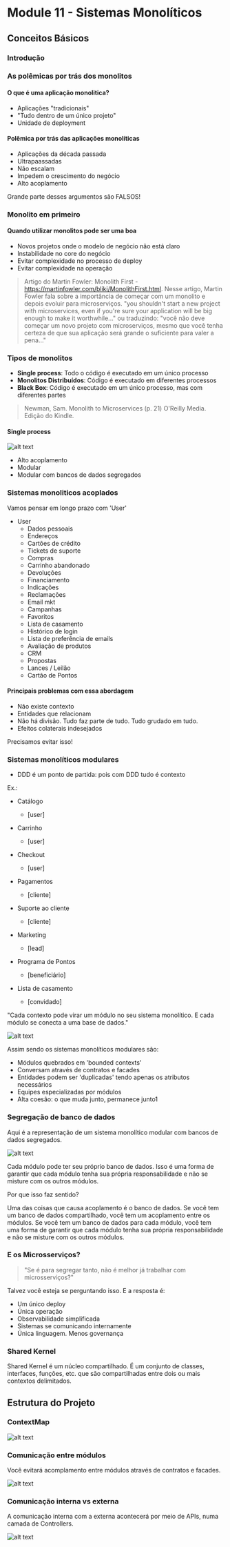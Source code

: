 # Module 11 - Sistemas Monolíticos

## Conceitos Básicos

### Introdução

### As polêmicas por trás dos monolitos

#### O que é uma aplicação monolitica?
  - Aplicações "tradicionais"
  - "Tudo dentro de um único projeto"
  - Unidade de deployment

#### Polêmica por trás das aplicações monolíticas

- Aplicações da década passada
- Ultrapaassadas
- Não escalam
- Impedem o crescimento do negócio
- Alto acoplamento

Grande parte desses argumentos são FALSOS!

### Monolito em primeiro

#### Quando utilizar monolitos pode ser uma boa

- Novos projetos onde o modelo de negócio não está claro
- Instabilidade no core do negócio
- Evitar complexidade no processo de deploy
- Evitar complexidade na operação

> Artigo do Martin Fowler: Monolith First - https://martinfowler.com/bliki/MonolithFirst.html. Nesse artigo, Martin Fowler fala sobre a importância de começar com um monolito e depois evoluir para microserviços.
> "you shouldn't start a new project with microservices, even if you're sure your application will be big enough to make it worthwhile..." ou traduzindo: "você não deve começar um novo projeto com microserviços, mesmo que você tenha certeza de que sua aplicação será grande o suficiente para valer a pena..."

### Tipos de monolitos

- **Single process**: Todo o código é executado em um único processo
- **Monolitos Distribuídos**: Código é executado em diferentes processos
- **Black Box**: Código é executado em um único processo, mas com diferentes partes

> Newman, Sam. Monolith to Microservices (p. 21) O'Reilly Media. Edição do Kindle.

#### Single process

![alt text](./images/single-process.png)

- Alto acoplamento
- Modular
- Modular com bancos de dados segregados

### Sistemas monoliticos acoplados

Vamos pensar em longo prazo com 'User'

- User
  - Dados pessoais
  - Endereços
  - Cartões de crédito
  - Tickets de suporte
  - Compras
  - Carrinho abandonado
  - Devoluções
  - Financiamento
  - Indicações
  - Reclamações
  - Email mkt
  - Campanhas
  - Favoritos
  - Lista de casamento
  - Histórico de login
  - Lista de preferência de emails
  - Avaliação de produtos
  - CRM
  - Propostas
  - Lances / Leilão
  - Cartão de Pontos

#### Principais problemas com essa abordagem

- Não existe contexto
- Entidades que relacionam
- Não há divisão. Tudo faz parte de tudo. Tudo grudado em tudo.
- Efeitos colaterais indesejados

Precisamos evitar isso!

### Sistemas monolíticos modulares

- DDD é um ponto de partida: pois com DDD tudo é contexto

Ex.:
- Catálogo
  - [user]

- Carrinho
  - [user]

- Checkout
  - [user]

- Pagamentos
  - [cliente]

- Suporte ao cliente
  - [cliente]

- Marketing
  - [lead]

- Programa de Pontos
  - [beneficiário]

- Lista de casamento
  - [convidado]

"Cada contexto pode virar um módulo no seu sistema monolítico. E cada módulo se conecta a uma base de dados."

![alt text](./images/modular-monolito.png)

Assim sendo os sistemas monolíticos modulares são:

- Módulos quebrados em 'bounded contexts'
- Conversam através de contratos e facades
- Entidades podem ser 'duplicadas' tendo apenas os atributos necessários
- Equipes especializadas por módulos
- Alta coesão: o que muda junto, permanece junto1

### Segregação de banco de dados

Aqui é a representação de um sistema monolítico modular com bancos de dados segregados.

![alt text](./images/segregration-monolith.png)

Cada módulo pode ter seu próprio banco de dados. Isso é uma forma de garantir que cada módulo tenha sua própria responsabilidade e não se misture com os outros módulos.

Por que isso faz sentido?

Uma das coisas que causa acoplamento é o banco de dados. Se você tem um banco de dados compartilhado, você tem um acoplamento entre os módulos. Se você tem um banco de dados para cada módulo, você tem uma forma de garantir que cada módulo tenha sua própria responsabilidade e não se misture com os outros módulos.

### E os Microsserviços?

> "Se é para segregar tanto, não é melhor já trabalhar com microsserviços?"

Talvez você esteja se perguntando isso. E a resposta é: 

- Um único deploy
- Única operação
- Observabilidade simplificada
- Sistemas se comunicando internamente
- Única linguagem. Menos governança

### Shared Kernel

Shared Kernel é um núcleo compartilhado. É um conjunto de classes, interfaces, funções, etc. que são compartilhadas entre dois ou mais contextos delimitados.

## Estrutura do Projeto

### ContextMap

![alt text](./images/code-store.png)

### Comunicação entre módulos

Você evitará acomplamento entre módulos através de contratos e facades.

![alt text](./images/communication-modules.png)

### Comunicação interna vs externa

A comunicação interna com a externa acontecerá por meio de APIs, numa camada de Controllers.

![alt text](./images/internal-vs-external.png)